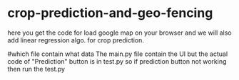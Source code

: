 # crop-prediction-and-geo-fencing
here you get the code for load google map on your browser and we will also add linear regression algo. for crop prediction. 

#which file contain what data
The main.py file contain the UI but the actual code of "Prediction" button is in test.py
so if prediction button not working then run the test.py
